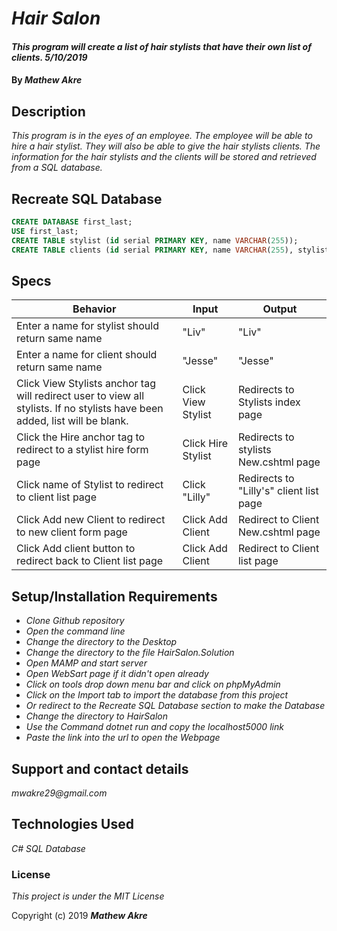 # _Hair Salon_

#### _This program will create a list of hair stylists that have their own list of clients. 5/10/2019_

#### By _**Mathew Akre**_

## Description

_This program is in the eyes of an employee. The employee will be able to hire a hair stylist. They will also be able to give the hair stylists clients. The information for the hair stylists and the clients will be stored and retrieved from a SQL database._

## Recreate SQL Database
```sql
CREATE DATABASE first_last;
USE first_last;
CREATE TABLE stylist (id serial PRIMARY KEY, name VARCHAR(255));
CREATE TABLE clients (id serial PRIMARY KEY, name VARCHAR(255), stylist_id INT(11));
```

## Specs
|Behavior|Input|Output|
|-|-|-|
|Enter a name for stylist should return same name|"Liv"|"Liv"|
|Enter a name for client should return same name|"Jesse"|"Jesse"|
|Click View Stylists anchor tag will redirect user to view all stylists. If no stylists have been added, list will be blank. |Click View Stylist|Redirects to Stylists index page|
|Click the Hire anchor tag to redirect to a stylist hire form page|Click Hire Stylist|Redirects to stylists New.cshtml page|
|Click name of Stylist to redirect to client list page|Click "Lilly"|Redirects to "Lilly's" client list page|
|Click Add new Client to redirect to new client form page|Click Add Client|Redirect to Client New.cshtml page|
|Click Add client button to redirect back to Client list page|Click Add Client|Redirect to Client list page|



## Setup/Installation Requirements

* _Clone Github repository_
* _Open the command line_
* _Change the directory to the Desktop_
* _Change the directory to the file HairSalon.Solution_
* _Open MAMP and start server_
* _Open WebSart page if it didn't open already_
* _Click on tools drop down menu bar and click on phpMyAdmin_
* _Click on the Import tab to import the database from this project_
* _Or redirect to the Recreate SQL Database section to make the Database_
* _Change the directory to HairSalon_
* _Use the Command dotnet run and copy the localhost5000 link_
* _Paste the link into the url to open the Webpage_

## Support and contact details

_mwakre29@gmail.com_

## Technologies Used

_C#_
_SQL Database_

### License

*This project is under the MIT License*

Copyright (c) 2019 **_Mathew Akre_**
